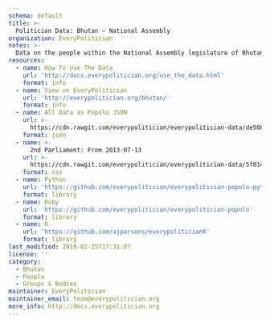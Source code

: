 ```yaml
---
schema: default
title: >-
  Politician Data: Bhutan — National Assembly
organization: EveryPolitician
notes: >-
  Data on the people within the National Assembly legislature of Bhutan.
resources:
  - name: How To Use The Data
    url: 'http://docs.everypolitician.org/use_the_data.html'
    format: info
  - name: View on EveryPolitician
    url: 'http://everypolitician.org/bhutan/'
    format: info
  - name: All Data as Popolo JSON
    url: >-
      https://cdn.rawgit.com/everypolitician/everypolitician-data/de508113167a001776ef84e8d27b9da45fb854b4/data/Bhutan/Assembly/ep-popolo-v1.0.json
    format: json
  - name: >-
      2nd Parliament: From 2013-07-13
    url: >-
      https://cdn.rawgit.com/everypolitician/everypolitician-data/5f0142a94b0b2597f82678fb11557419dad8c713/data/Bhutan/Assembly/term-2.csv
    format: csv
  - name: Python
    url: 'https://github.com/everypolitician/everypolitician-popolo-python'
    format: library
  - name: Ruby
    url: 'https://github.com/everypolitician/everypolitician-popolo'
    format: library
  - name: R
    url: 'https://github.com/ajparsons/everypoliticianR'
    format: library
last_modified: 2019-02-25T17:31:07
license: ''
category:
  - Bhutan
  - People
  - Groups & Bodies
maintainer: EveryPolitician
maintainer_email: team@everypolitician.org
more_info: http://docs.everypolitician.org
---
```

